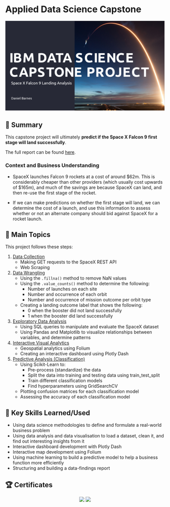 # Applied Data Science Capstone
<p align="center">
  <img src="Images/TitlePage.png" width="1200">
</p>

## 📄 Summary
This capstone project will ultimately **predict if the Space X Falcon 9 first stage will land successfully**. 

The full report can be found [here](https://github.com/DanielBarnes18/IBM-Data-Science-Professional-Certificate/blob/main/10.%20Applied%20Data%20Science%20Capstone/IBM%20Data%20Science%20Capstone%20Project%202022.pdf).

### Context and Business Understanding
- SpaceX launches Falcon 9 rockets at a cost of around $62m. This is considerably cheaper than other providers (which usually cost upwards of $165m), and much of the savings are because SpaceX can land, and then re-use the first stage of the rocket. 

- If we can make predictions on whether the first stage will land, we can determine the cost of a launch, and use this information to assess whether or not an alternate company should bid against SpaceX for a rocket launch.

## 📑 Main Topics 
This project follows these steps:
1. [Data Collection](https://github.com/DanielBarnes18/IBM-Data-Science-Professional-Certificate/tree/main/10.%20Applied%20Data%20Science%20Capstone/01.%20Data%20Collection)
    - Making GET requests to the SpaceX REST API
    - Web Scraping
2. [Data Wrangling ](https://github.com/DanielBarnes18/IBM-Data-Science-Professional-Certificate/tree/main/10.%20Applied%20Data%20Science%20Capstone/02.%20Data%20Wrangling)
    - Using the `.fillna()` method to remove NaN values
    - Using the `.value_counts()` method to determine the following:
        - Number of launches on each site
        - Number and occurrence of each orbit
        - Number and occurrence of mission outcome per orbit type
    - Creating a landing outcome label that shows the following:
        - 0 when the booster did not land successfully
        - 1 when the booster did land successfully
3. [Exploratory Data Analysis](https://github.com/DanielBarnes18/IBM-Data-Science-Professional-Certificate/tree/main/10.%20Applied%20Data%20Science%20Capstone/03.%20Exploratory%20Data%20Analysis)
    - Using SQL queries to manipulate and evaluate the SpaceX dataset
    - Using Pandas and Matplotlib to visualize relationships between variables, and determine patterns
4. [Interactive Visual Analytics](https://github.com/DanielBarnes18/IBM-Data-Science-Professional-Certificate/tree/main/10.%20Applied%20Data%20Science%20Capstone/04.%20Interactive%20Visual%20Analytics)
    - Geospatial analytics using Folium
    - Creating an interactive dashboard using Plotly Dash
5. [Predictive Analysis (Classification)](https://github.com/DanielBarnes18/IBM-Data-Science-Professional-Certificate/tree/main/10.%20Applied%20Data%20Science%20Capstone/05.%20Predictive%20Analysis%20(Classification))
    - Using Scikit-Learn to:
        - Pre-process (standardize) the data
        - Split the data into training and testing data using train_test_split
        - Train different classification models
        - Find hyperparameters using GridSearchCV
    - Plotting confusion matrices for each classification model
    - Assessing the accuracy of each classification model






## 🔑 Key Skills Learned/Used 
- Using data science methodologies to define and formulate a real-world business problem
- Using data analysis and data visualisation to load a dataset, clean it, and find out interesting insights from it
- Interactive dashboard development with Plotly Dash
- Interactive map development using Folium
- Using machine learning to build a predictive model to help a business function more efficiently
- Structuring and building a data-findings report

## 🏆 Certificates 
<p align="middle">
  <a href="https://coursera.org/share/3fce21c388d0776e46ad4aa6392eea63"><img src="https://user-images.githubusercontent.com/84391594/161431367-0362a90d-eb7d-499a-a141-ba4ffd0f09c5.jpeg" height="430"></a>
  <a href="https://www.credly.com/badges/26a24b18-4165-4c7e-983c-e5273be166a9/public_url"><img src="https://user-images.githubusercontent.com/84391594/161431807-63db38f1-2203-4383-aa6e-ad8b6e42ee55.png" height="430"></a>
</p>
